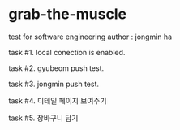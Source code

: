 # grab-the-muscle
test for software engineering
author : jongmin ha

task #1. local conection is enabled.

task #2. gyubeom push test.

task #3. jongmin push test.

task #4. 디테일 페이지 보여주기

task #5. 장바구니 담기 